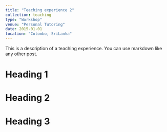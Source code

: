```yaml
---
title: "Teaching experience 2"
collection: teaching
type: "Workshop"
venue: "Personal Tutoring"
date: 2015-01-01
location: "Colombo, SriLanka"
---
```


This is a description of a teaching experience. You can use markdown like any other post.

Heading 1
======

Heading 2
======

Heading 3
======
